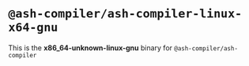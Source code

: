 # `@ash-compiler/ash-compiler-linux-x64-gnu`

This is the **x86_64-unknown-linux-gnu** binary for `@ash-compiler/ash-compiler`
